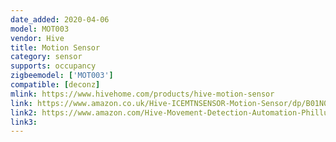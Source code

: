 ```yaml
---
date_added: 2020-04-06
model: MOT003
vendor: Hive
title: Motion Sensor
category: sensor
supports: occupancy
zigbeemodel: ['MOT003']
compatible: [deconz]
mlink: https://www.hivehome.com/products/hive-motion-sensor
link: https://www.amazon.co.uk/Hive-ICEMTNSENSOR-Motion-Sensor/dp/B01N0GE45M
link2: https://www.amazon.com/Hive-Movement-Detection-Automation-Phillups/dp/B07BZ85ZTY
link3: 
---
```

